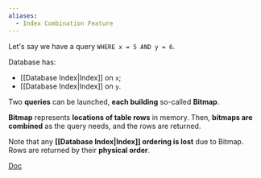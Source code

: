 ```yaml
---
aliases:
  - Index Combination Feature
---
```

Let's say we have a query `WHERE x = 5 AND y = 6`.

Database has:
- [[Database Index|Index]] on `x`;
- [[Database Index|Index]] on `y`.

Two **queries** can be launched, **each building** so-called **Bitmap**.

**Bitmap** represents **locations of table rows** in memory. 
Then, **bitmaps are combined** as the query needs, 
and the rows are returned.

Note that any **[[Database Index|Index]] ordering is lost** due to Bitmap. 
Rows are returned by their **physical order**.

[Doc](https://www.postgresql.org/docs/current/indexes-bitmap-scans.html)